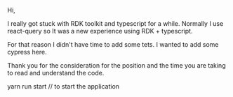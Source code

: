 Hi,

I really got stuck with RDK toolkit and typescript for a while. Normally I use react-query so It was a new experience using
RDK + typescript.

For that reason I didn't have time to add some tets. I wanted to add some cypress here.

Thank you for the consideration for the position and the time you are taking to read and understand the code.

yarn run start // to start the application
